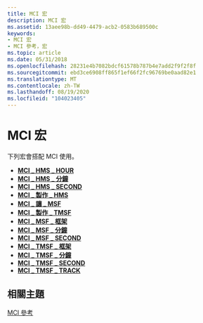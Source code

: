 ```yaml
---
title: MCI 宏
description: MCI 宏
ms.assetid: 13aee98b-dd49-4479-acb2-0583b689500c
keywords:
- MCI 宏
- MCI 參考，宏
ms.topic: article
ms.date: 05/31/2018
ms.openlocfilehash: 28231e4b7082bdcf61578b787b4e7add2f9f2f8f
ms.sourcegitcommit: ebd3ce6908ff865f1ef66f2fc96769be0aad82e1
ms.translationtype: MT
ms.contentlocale: zh-TW
ms.lasthandoff: 08/19/2020
ms.locfileid: "104023405"
---
```

# <a name="mci-macros"></a>MCI 宏

下列宏會搭配 MCI 使用。

-   [**MCI \_ HMS \_ HOUR**](mci-hms-hour.md)
-   [**MCI \_ HMS \_ 分鐘**](mci-hms-minute.md)
-   [**MCI \_ HMS \_ SECOND**](mci-hms-second.md)
-   [**MCI \_ 製作 \_ HMS**](mci-make-hms.md)
-   [**MCI \_ 讓 \_ MSF**](mci-make-msf.md)
-   [**MCI \_ 製作 \_ TMSF**](mci-make-tmsf.md)
-   [**MCI \_ MSF \_ 框架**](/previous-versions//dd743438(v=vs.85))
-   [**MCI \_ MSF \_ 分鐘**](mci-msf-minute.md)
-   [**MCI \_ MSF \_ SECOND**](mci-msf-second.md)
-   [**MCI \_ TMSF \_ 框架**](mci-tmsf-frame.md)
-   [**MCI \_ TMSF \_ 分鐘**](mci-tmsf-minute.md)
-   [**MCI \_ TMSF \_ SECOND**](mci-tmsf-second.md)
-   [**MCI \_ TMSF \_ TRACK**](mci-tmsf-track.md)

## <a name="related-topics"></a>相關主題

<dl> <dt>

[MCI 參考](mci-reference.md)
</dt> </dl>

 

 